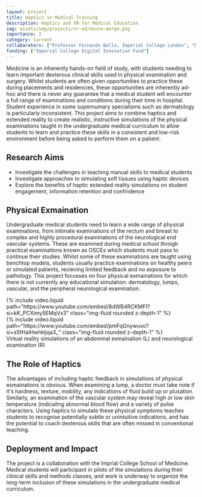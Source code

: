 ```yaml
---
layout: project
title: Haptics in Medical Training
description: Haptics and XR for Medical Education
img: assets/img/projects/xr-ed/neuro-merge.png
importance: 2
category: Current
collabarators: ["Professor Fernando Bello, Imperial College London", "Dr Lynette Jones, Massachusetts Institute of Technology"]
funding: ["Imperial College Digital Innovation Fund"]
---
```


Medicine is an inherently hands-on field of study, with students needing to learn important dexterous clinical skills used in physical examination and surgery. Whilst students are often given opportunities to practice these during placements and residencies, these opportunities are inherently ad-hoc and there is never any guarantee that a medical student will encounter a full range of examinations and conditions during their time in hospital. Student experience in some supernumary specialisms such as dermatology is particularly inconsistent. This project aims to combine haptics and extended reality to create realistic, instructive simulations of the physical examinations taught in the undergraduate medical curriculum to allow students to learn and practice these skills in a consistent and low-risk environment before being asked to perform them on a patient.

## Research Aims

- Investigate the challenges in teaching manual skills to medical students
- Investigate approaches to simulating soft tissues using haptic devices
- Explore the benefits of haptic extended reality simulations on student engagement, information retention and confindence

## Physical Exmaination

Undergraduate medical students need to learn a wide range of physical examinations, from intimate examinations of the rectum and breast to complex and highly procedural examinations of the neurological end vascular systems. These are examined during medical school throigh practical examinations known as OSCEs which students must pass to continue their studies. Whilst some of these examinations are taught using benchtop models, students usually practice examinations on healthy peers or simulated patients, recieving limited feedback and no exposure to pathology. This project focusses on four physical exmainations for which there is not currently any educational simulation: dermatology, lumps, vascular, and the peripheral neurological examination.

<div class="row">
    <div class="col-sm mt-3 mt-md-0">
        {% include video.liquid path="https://www.youtube.com/embed/8dWB4RCKMFI?si=kK_PCXimy5EMqVx3" class="img-fluid rounded z-depth-1" %}
    </div>
    <div class="col-sm mt-3 mt-md-0">
        {% include video.liquid path="https://www.youtube.com/embed/pmFqGnywuvo?si=s5fHalHwhkljqa3_" class="img-fluid rounded z-depth-1" %}
    </div>
</div>
<div class="caption">
    Virtual reality simulations of an abdominal exmaination (L) and neurological examination (R)
</div>


## The Role of Haptics

The advantages of including haptic feedback in simulations of physical exmainations is obvious. When examining a lump, a doctor must take note if it's hardness, texture, mobility, any indications of fluid build up or plusation. Similarly, an examination of the vascular system may reveal high or low skin temperature (indicaitng abnormal blood flow) and a variety of pulse characters. Using haptics to simulate these physical symptoms teaches students to recognise potentially subtle or unintuitive indications, and has the potential to coach dexterous skills that are often missed in conventional teaching.


## Deployment and Impact

The project is a collaboration with the Imprial College School of Medicine. Medical students will participant in pilots of the simulations during their clinical skills and methods classes, and work is underway to organize the long-term inclusion of these simulations in the undergraduate medical curriculum.
